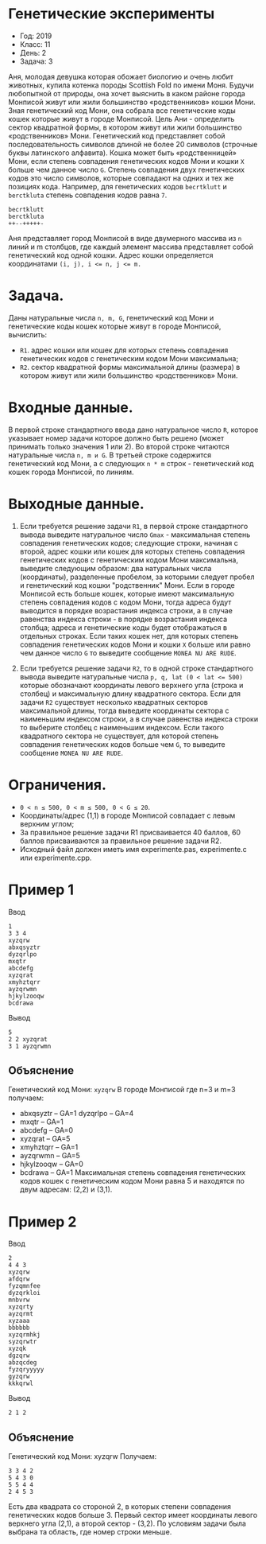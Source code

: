 # Генетические эксперименты
* Год: 2019
* Класс: 11
* День: 2
* Задача: 3

Аня, молодая девушка которая обожает биологию и очень любит животных, купила котенка породы Scottish Fold по имени Moня. 
Будучи любопытной от природы, она хочет выяснить в каком районе города Монписой живут или жили большинство 
«родственников» кошки Moни. Зная генетический код Мони, она собрала все генетические коды кошек которые живут в городе 
Монписой. Цель Aни - определить сектор квадратной формы, в котором живут или жили большинство «родственников» Мони.
Генетический код представляет собой последовательность символов длиной не более 20 символов 
(строчные буквы латинского алфавита). 
Кошка может быть «родственницей» Moни, если степень совпадения генетических кодов Мони и кошки `Х` больше чем данное число `G`. 
Степень совпадения двух генетических кодов это число символов, которые совпадают на одних и тех же позициях кода. 
Например, для генетических кодов `becrtklutt` и `berctkluta` степень совпадения кодов равна `7`.
```
becrtklutt 
berctkluta 
++--+++++-
```

Аня представляет город Монписой в виде двумерного массива из `n` линий и m столбцов, 
где каждый элемент массива представляет собой генетический код одной кошки. 
Адрес кошки определяется координатами `(i, j), i <= n, j <= m.`

# Задача. 
Даны натуральные числа `n, m, G`, генетический код Мони и генетические коды кошек которые живут в городе Монписой, вычислить:

* `R1`. адрес кошки или кошек для которых степень совпадения генетических кодов с генетическим кодом Мони максимальна;
* `R2`. сектор квадратной формы максимальной длины (размера) в котором живут или жили большинство «родственников» Мони.

# Входные данные. 
В первой строке стандартного ввода дано натуральное число `R`, 
которое указывает номер задачи которое должно быть решено (может принимать только значения 1 или 2). 
Во второй строке читаются натуральные числа `n, m и G`. 
В третьей строке содержится генетический код Moни, а с следующих `n * m` строк - генетический код кошек города Монписой, по линиям.


# Выходные данные.
1. Если требуется решение задачи `R1`, в первой строке стандартного вывода выведите натуральное число 
`Gmax` - максимальная степень совпадения генетических кодов; следующие строки, начиная с второй, 
адрес кошки или кошек для которых степень совпадения генетических кодов с генетическим кодом Мони максимальна, 
выведите следующим образом: два натуральных числа (координаты), разделенные пробелом, за которыми следует пробел и генетический код кошки "родственник" Мони. 
Если в городе Монписой есть больше кошек, которые имеют максимальную степень совпадения кодов с кодом Moни, 
тогда адреса будут выводится в порядке возрастания индекса строки, 
а в случае равенства индекса строки - в порядке возрастания индекса столбца; адреса и генетические коды будет отображаться в отдельных строках. 
Если таких кошек нет, для которых степень совпадения генетических кодов Мони и кошки `Х` больше или равно чем данное число `G` то выведите сообщение `MONEA NU ARE RUDE`.

2. Если требуется решение задачи `R2`, то в одной строке стандартного вывода выведите натуральные числа `p, q, lat (0 < lat <= 500)` 
которые обозначают координаты левого верхнего угла (строка и столбец) и максимальную длину квадратного сектора. Если для
задачи `R2` существует несколько квадратных секторов максимальной длины, тогда выведите координаты сектора с наименьшим индексом строки, 
а в случае равенства индекса строки то выберите столбец с наименьшим индексом. 
Если такого квадратного сектора не существует, для которой степень совпадения генетических кодов больше чем `G`, то выведите сообщение `MONEA NU ARE RUDE`.

# Ограничения.
* `0 < n ≤ 500, 0 < m ≤ 500, 0 < G ≤ 20`.
* Координаты/адрес (1,1) в городе Монписой совпадает с левым верхним углом;
* За правильное решение задачи R1 присваивается 40 баллов, 60 баллов присваиваются
за правильное решение задачи R2.
* Исходный файл должен иметь имя experimente.pas, experimente.c или experimente.cpp.

# Пример 1
Ввод
```
1
3 3 4 
xyzqrw 
abxqsyztr 
dyzqrlpo 
mxqtr 
abcdefg 
xyzqrat 
xmyhztqrr 
ayzqrwmn 
hjkylzooqw 
bcdrawa
```

Вывод

```
5
2 2 xyzqrat
3 1 ayzqrwmn
```

## Объяснение
Генетический код Мони:
`xyzqrw`
В городе Монписой где n=3 и m=3 получаем:
* abxqsyztr – GA=1 dyzqrlpo – GA=4
* mxqtr – GA=1
* abcdefg – GA=0
* xyzqrat – GA=5 
* xmyhztqrr – GA=1 
* ayzqrwmn – GA=5 
* hjkylzooqw – GA=0 
* bcdrawa – GA=1 
Максимальная степень совпадения генетических кодов кошек с генетическим кодом Мони равна 5 и находятся по двум адресам: (2,2) и (3,1).

# Пример 2
Ввод
```
2
4 4 3
xyzqrw 
afdqrw 
fyzqmnfee 
dyzqrkloi 
mnbvrw 
xyzqrty 
ayzqrmt 
xyzaaa 
bbbbbb 
xyzqrmhkj 
syzqrwtr 
xyzqk 
dgzqrw 
abzqcdeg 
fyzqryyyyy 
gyzqrw 
kkkqrwl
```
 
Вывод
```
2 1 2
```

## Объяснение
Генетический код Мони:
xyzqrw
Получаем:
```
3 3 4 2 
5 4 3 0 
5 5 4 4 
2 4 5 3
```

Есть два квадрата со стороной 2, в которых степени совпадения генетических кодов больше 3. Первый сектор имеет координаты левого верхнего угла (2,1), а второй сектор - (3,2).
По условиям задачи была выбрана та область, где номер строки меньше.